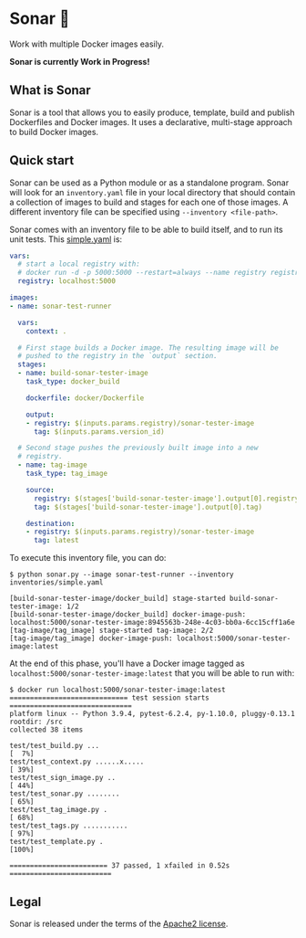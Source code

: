 # Sonar 🐳

Work with multiple Docker images easily.

**Sonar is currently Work in Progress!**

## What is Sonar

Sonar is a tool that allows you to easily produce, template, build and publish
Dockerfiles and Docker images. It uses a declarative, multi-stage approach to
build Docker images.

## Quick start

Sonar can be used as a Python module or as a standalone program. Sonar will look
for an `inventory.yaml` file in your local directory that should contain a
collection of images to build and stages for each one of those images. A
different inventory file can be specified using `--inventory <file-path>`.

Sonar comes with an inventory file to be able to build itself, and to run its
unit tests. This [simple.yaml](inventories/simple.yaml) is:

``` yaml
vars:
  # start a local registry with:
  # docker run -d -p 5000:5000 --restart=always --name registry registry:2
  registry: localhost:5000

images:
- name: sonar-test-runner

  vars:
    context: .

  # First stage builds a Docker image. The resulting image will be
  # pushed to the registry in the `output` section.
  stages:
  - name: build-sonar-tester-image
    task_type: docker_build

    dockerfile: docker/Dockerfile

    output:
    - registry: $(inputs.params.registry)/sonar-tester-image
      tag: $(inputs.params.version_id)

  # Second stage pushes the previously built image into a new
  # registry.
  - name: tag-image
    task_type: tag_image

    source:
      registry: $(stages['build-sonar-tester-image'].output[0].registry)
      tag: $(stages['build-sonar-tester-image'].output[0].tag)

    destination:
    - registry: $(inputs.params.registry)/sonar-tester-image
      tag: latest
```

To execute this inventory file, you can do:

```
$ python sonar.py --image sonar-test-runner --inventory inventories/simple.yaml

[build-sonar-tester-image/docker_build] stage-started build-sonar-tester-image: 1/2
[build-sonar-tester-image/docker_build] docker-image-push: localhost:5000/sonar-tester-image:8945563b-248e-4c03-bb0a-6cc15cff1a6e
[tag-image/tag_image] stage-started tag-image: 2/2
[tag-image/tag_image] docker-image-push: localhost:5000/sonar-tester-image:latest
```

At the end of this phase, you'll have a Docker image tagged as
`localhost:5000/sonar-tester-image:latest` that you will be able to run with:

```
$ docker run localhost:5000/sonar-tester-image:latest
============================= test session starts ==============================
platform linux -- Python 3.9.4, pytest-6.2.4, py-1.10.0, pluggy-0.13.1
rootdir: /src
collected 38 items

test/test_build.py ...                                                   [  7%]
test/test_context.py ......x.....                                        [ 39%]
test/test_sign_image.py ..                                               [ 44%]
test/test_sonar.py ........                                              [ 65%]
test/test_tag_image.py .                                                 [ 68%]
test/test_tags.py ...........                                            [ 97%]
test/test_template.py .                                                  [100%]

======================== 37 passed, 1 xfailed in 0.52s =========================
```


## Legal

Sonar is released under the terms of the [Apache2 license](./LICENSE).
